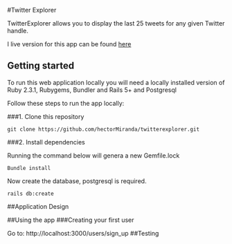 #Twitter Explorer

TwitterExplorer allows you to display the last 25 tweets for any given Twitter handle.

I live version for this app can be found [here](https://marcetuxexplorer.herokuapp.com/)

## Getting started

To run this web application locally you will need a locally installed version of Ruby 2.3.1, Rubygems, Bundler and Rails 5+ and Postgresql

Follow these steps to run the app locally:

###1. Clone this repository
```
git clone https://github.com/hectorMiranda/twitterexplorer.git
```

###2. Install dependencies

Running the command below will genera a new Gemfile.lock
```
Bundle install
```
Now create the database, postgresql is required.
```
rails db:create
```
##Application Design

##Using the app
###Creating your first user

Go to: http://localhost:3000/users/sign_up
##Testing
